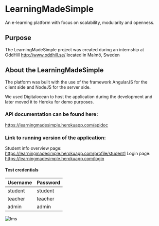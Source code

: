 # LearningMadeSimple
An e-learning platform with focus on scalability, modularity and openness.

## Purpose
The LearningMadeSimple project was created during an internship at OddHill http://www.oddhill.se/ located in Malmö, Sweden

## About the LearningMadeSimple
The platform was built with the use of the framework AngularJS for the client side and NodeJS for the server side.

We used Digitalocean to host the application during the development and later moved it to Heroku for demo purposes.

### API documentation can be found here:
https://learningmadesimple.herokuapp.com/apidoc

### Link to running version of the application:
Student info overview page: https://learningmadesimple.herokuapp.com/profile/student1
Login page: https://learningmadesimple.herokuapp.com/login

#### Test credentials

Username  | Password
------------- | -------------
student  | student
teacher  | teacher
admin    | admin


![lms](https://learningmadesimple.herokuapp.com/images/lmsFront.jpg)
